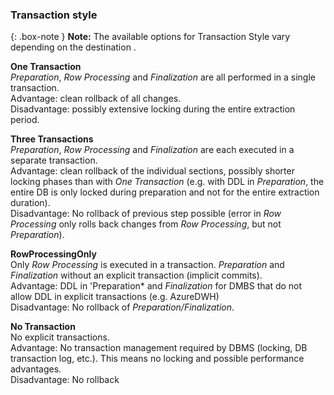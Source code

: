 
### Transaction style

{: .box-note }
**Note:** The available options for Transaction Style vary depending on the destination .

**One Transaction**<br>
*Preparation*, *Row Processing* and *Finalization* are all performed in a single transaction.<br>
Advantage: clean rollback of all changes.<br>
Disadvantage: possibly extensive locking during the entire extraction period. 

**Three Transactions**<br>
*Preparation*, *Row Processing* and *Finalization* are each executed in a separate transaction.<br>
Advantage: clean rollback of the individual sections, possibly shorter locking phases than with *One Transaction* (e.g. with DDL in *Preparation*, the entire DB is only locked during preparation and not for the entire extraction duration). <br>
Disadvantage: No rollback of previous step possible (error in *Row Processing* only rolls back changes from *Row Processing*, but not *Preparation*). 

**RowProcessingOnly**<br>
Only *Row Processing* is executed in a transaction. *Preparation* and *Finalization* without an explicit transaction (implicit commits).<br>
Advantage: DDL in 'Preparation* and *Finalization* for DMBS that do not allow DDL in explicit transactions (e.g. AzureDWH)<br>
Disadvantage: No rollback of *Preparation/Finalization*.

**No Transaction**<br>
No explicit transactions.<br>
Advantage: No transaction management required by DBMS (locking, DB transaction log, etc.). This means no locking and possible performance advantages.<br>
Disadvantage: No rollback
